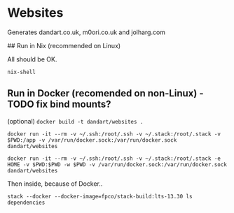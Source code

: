 # Websites

Generates dandart.co.uk, m0ori.co.uk and jolharg.com

## Run in Nix (recommended on Linux)

All should be OK.

`nix-shell`
## Run in Docker (recomended on non-Linux) - TODO fix bind mounts?

(optional) `docker build -t dandart/websites .`

`docker run -it --rm -v ~/.ssh:/root/.ssh -v ~/.stack:/root/.stack -v $PWD:/app -v /var/run/docker.sock:/var/run/docker.sock dandart/websites`

`docker run -it --rm -v ~/.ssh:/root/.ssh -v ~/.stack:/root/.stack -e HOME -v $PWD:$PWD -w $PWD -v /var/run/docker.sock:/var/run/docker.sock dandart/websites`


Then inside, because of Docker..

```shell
stack --docker --docker-image=fpco/stack-build:lts-13.30 ls dependencies
```